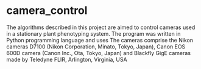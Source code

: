# camera_control
The algorithms described in this project are aimed to control cameras used in a stationary plant phenotyping system. The program was written in Python programming language and uses 
The cameras comprise the Nikon cameras D7100 (Nikon Corporation, Minato, Tokyo, Japan), Canon EOS 600D camera (Canon Inc., Ota, Tokyo, Japan) and Blackfly GigE cameras made by Teledyne FLIR, Arlington, Virginia, USA 
